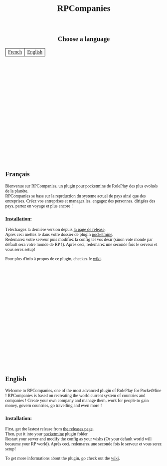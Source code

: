 <body style="font-family: Segoe UI light;"><center><h1 style="padding: 40px;">RPCompanies</h1></center>

<center><h2>Choose a language</h2></center>
<!-- Note for pull requests.
Feel free to translate the README in your lang if not done and add a button here.-->
<table style="width: 100%;"><tr><td style="cursor: pointer;border: solid 0.25px black;"><center><a href="#français">French</a></center></td><td style="cursor: pointer;border: solid 0.25px black;"><center><a href="#english">English</a></center></td></tr></table>
<br />
<br />
<br />
<br />
<br />
<br />
<br />
<br />
<br />
<br />
<br />
<br />
<br />
<br />
<br />
<br />
<br />
<br />
<br />
<br />

## Français
Bienvenue sur RPCompanies, un plugin pour pocketmine de RolePlay des plus evolués de la planète.    
RPCompanies se base sur la reprduction du systeme actuel de pays ainsi que des entreprises.
Créez vos entreprises et managez les, engagez des personnes, dirigées des pays, partez en voyage et plus encore !

### Installation:
Téléchargez la dernière version depuis [la page de release](http://github.com/Ad5001/RPCompanies/releases).    
Après ceci mettez le dans votre dossier de plugin [pocketmine](http://github.com/PocketMine/PocketMine-MP).    
Redemarez votre serveur puis modifiez la config tel vos désir (sinon vote monde par défault sera votre monde de RP !).
Après ceci, redemarez une seconde fois le serveur et vous serez setup!     

Pour plus d'info à propos de ce plugin, checkez le [wiki](/wiki).

<br />
<br />
<br />
<br />
<br />
<br />
<br />
<br />
<br />
<br />
<br />
<br />
<br />
<br />
<br />
<br />
<br />
<br />
<br />
<br />

## English
Welcome to RPCompanies, one of the most advanced plugin of RolePlay for PocketMine !
RPCompanies is based on recreating the world current system of countries and companies !
Create your own company and manage them, work for people to gain money, govern countries, go travelling and even more !

### Installation:
First, get the lastest release from [the releases page](http://github.com/Ad5001/RPCompanies/releases).    
Then, put it into your [pocketmine](http://github.com/PocketMine/PocketMine-MP) plugin folder.    
Restart your server and modify the config as your wishs (Or your default world will becaume your RP world).
Après ceci, redemarez une seconde fois le serveur et vous serez setup!     

To get more informations about the plugin, go check out the [wiki](/wiki).
</body>